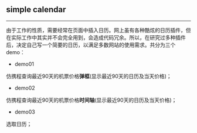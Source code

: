 ## simple calendar

----------
由于工作的性质，需要经常在页面中插入日历。网上虽有各种酷炫的日历插件，但在实际工作中其实并不会完全用到，会造成代码冗余。所以，在研究过多种插件后，决定自己写一个简要的日历，以满足多数网站的使用需求。共分为三个demo：

 - demo01

仿携程查询最近90天的机票价格**弹框**(显示最近90天的日历及当天价格)；

 - demo02

仿携程查询最近90天的机票价格**时间轴**(显示最近90天的日历及当天价格)；

 - demo03

选取日历；